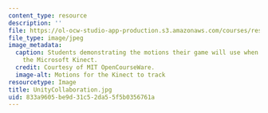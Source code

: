 ```yaml
---
content_type: resource
description: ''
file: https://ol-ocw-studio-app-production.s3.amazonaws.com/courses/res-3-003-learn-to-build-your-own-videogame-with-the-unity-game-engine-and-microsoft-kinect-january-iap-2017/833a9605be9d31c52da55f5b0356761a_UnityCollaboration.jpg
file_type: image/jpeg
image_metadata:
  caption: Students demonstrating the motions their game will use when attached to
    the Microsoft Kinect.
  credit: Courtesy of MIT OpenCourseWare.
  image-alt: Motions for the Kinect to track
resourcetype: Image
title: UnityCollaboration.jpg
uid: 833a9605-be9d-31c5-2da5-5f5b0356761a
---
```

